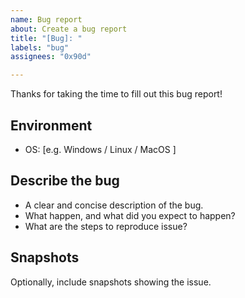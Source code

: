 ```yaml
---
name: Bug report
about: Create a bug report
title: "[Bug]: "
labels: "bug"
assignees: "0x90d"

---
```

Thanks for taking the time to fill out this bug report!

## Environment
 - OS: [e.g. Windows / Linux / MacOS ]

## Describe the bug
 - A clear and concise description of the bug.
 - What happen, and what did you expect to happen?
 - What are the steps to reproduce issue?

## Snapshots
Optionally, include snapshots showing the issue.
